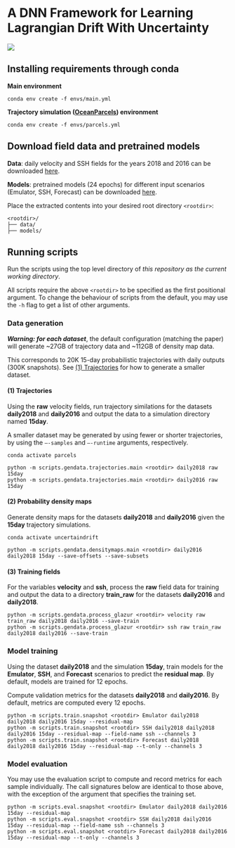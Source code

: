 # A DNN Framework for Learning Lagrangian Drift With Uncertainty

<a href='https://arxiv.org/abs/2204.05891v2'><img src='https://img.shields.io/badge/paper-arXiv-red'></a>

## Installing requirements through conda

**Main environment**

```
conda env create -f envs/main.yml
```

**Trajectory simulation ([OceanParcels](https://github.com/OceanParcels/parcels)) environment**

```
conda env create -f envs/parcels.yml
```

## Download field data and pretrained models

**Data**: daily velocity and SSH fields for the years 2018 and 2016 can be downloaded [here](https://drive.google.com/file/d/1D4jow_VCndjcka1R7Da7Iy7_9Ro65zsi/view?usp=drive_link).

**Models**: pretrained models (24 epochs) for different input scenarios (Emulator, SSH, Forecast) can be downloaded [here](https://drive.google.com/file/d/1K8T9dRHFY84k7cACYDZ8_-mpF9zJUcKR/view?usp=drive_link).

Place the extracted contents into your desired root directory `<rootdir>`:

```
<rootdir>/
├── data/
├── models/
```

## Running scripts

Run the scripts using the top level directory of *this repository as the current working directory*.

All scripts require the above `<rootdir>` to be specified as the first positional argument. To change the behaviour of scripts from the default, you may use the `-h` flag to get a list of other arguments.

### Data generation

***Warning: for each dataset***, the default configuration (matching the paper) will generate ~27GB of trajectory data and ~112GB of density map data.

This corresponds to 20K 15-day probabilistic trajectories with daily outputs (300K snapshots). See [(1) Trajectories](#1-trajectories) for how to generate a smaller dataset.

#### (1) Trajectories

Using the **raw** velocity fields, run trajectory similations for the datasets **daily2018** and **daily2016** and output the data to a simulation directory named **15day**.

A smaller dataset may be generated by using fewer or shorter trajectories, by using the `–-samples` and `–-runtime` arguments, respectively.

```
conda activate parcels

python -m scripts.gendata.trajectories.main <rootdir> daily2018 raw 15day
python -m scripts.gendata.trajectories.main <rootdir> daily2016 raw 15day
```

#### (2) Probability density maps

Generate density maps for the datasets **daily2018** and **daily2016** given the **15day** trajectory simulations.

```
conda activate uncertaindrift

python -m scripts.gendata.densitymaps.main <rootdir> daily2016 daily2018 15day --save-offsets --save-subsets
```

#### (3) Training fields

For the variables **velocity** and **ssh**, process the **raw** field data for training and output the data to a directory **train_raw** for the datasets **daily2016** and **daily2018**.

```
python -m scripts.gendata.process_glazur <rootdir> velocity raw train_raw daily2018 daily2016 --save-train
python -m scripts.gendata.process_glazur <rootdir> ssh raw train_raw daily2018 daily2016 --save-train
```

### Model training

Using the dataset **daily2018** and the simulation **15day**, train models for the **Emulator**, **SSH**, and **Forecast** scenarios to predict the **residual map**. By default, models are trained for 12 epochs.

Compute validation metrics for the datasets **daily2018** and **daily2016**. By default, metrics are computed every 12 epochs.

```
python -m scripts.train.snapshot <rootdir> Emulator daily2018 daily2018 daily2016 15day --residual-map
python -m scripts.train.snapshot <rootdir> SSH daily2018 daily2018 daily2016 15day --residual-map --field-name ssh --channels 3
python -m scripts.train.snapshot <rootdir> Forecast daily2018 daily2018 daily2016 15day --residual-map --t-only --channels 3
```

### Model evaluation

You may use the evaluation script to compute and record metrics for each sample individually. The call signatures below are identical to those above, with the exception of the argument that specifies the training set.

```
python -m scripts.eval.snapshot <rootdir> Emulator daily2018 daily2016 15day --residual-map
python -m scripts.eval.snapshot <rootdir> SSH daily2018 daily2016 15day --residual-map --field-name ssh --channels 3
python -m scripts.eval.snapshot <rootdir> Forecast daily2018 daily2016 15day --residual-map --t-only --channels 3
```
